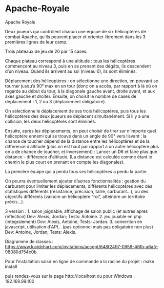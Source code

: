 # Apache-Royale

Apache Royale

Deux joueurs qui contrôlent chacun une équipe de six hélicoptères de combat Apache, qu'ils peuvent placer et orienter librement dans les 3 premières lignes de leur camp.

Trois plateaux de jeu de 20 par 15 cases.

Chaque plateau correspond à une altitude : tous les hélicoptères commencent au niveau 3, puis en se prenant des dégâts, ils descendent d’un niveau. Quand ils arrivent au sol (niveau 0), ils sont éliminés.

Déplacement des hélicoptères : on sélectionne une direction, en pouvant se tourner jusqu’à 90° max en un tour (donc on a accès, par rapport à là où on regarde au début du tour, à la diagonale gauche avant, droite avant, et aux axes gauche et droite). Ensuite, on choisit le nombre de cases de déplacement : 1, 2 ou 3 (déplacement obligatoire). 

On sélectionne le déplacement de ses trois hélicoptères, puis tous les hélicoptères des deux joueurs se déplacent simultanément. Si il y a une collision, les deux hélicoptères sont éliminés. 

Ensuite, après les déplacements, on peut choisir de tirer sur n’importe quel hélicoptère ennemi qui se trouve dans un angle de 90° vers l’avant : la chance de toucher dépend de la distance entre les hélicoptères et de la différence d’altitude (plus on est haut par rapport à un autre hélicoptère plus on a de chance de toucher, et inversement) : Lancer un D6 et faire plus que distance - différence d'altitude. (La distance est calculée comme étant le chemin le plus court en prenant en compte les diagonales).

La première équipe qui a perdu tous ses hélicoptères a perdu la partie.

On pourra éventuellement ajouter d’autres fonctionnalités : gestion du carburant pour limiter les déplacements, différents hélicoptères avec des statistiques différents (résistance, précision, taille, carburant…), ou des objectifs différents (vaincre un hélicoptère “roi”, atteindre un territoire précis…).


3 version :
    1. salon joignable, affichage de salon public (et autres apres reflection) Dev: Alexis, Jordan; Tests: Antoine.
    2. jeu jouable en php (integralement) Dev: Alexis, Antoine; Tests: Jordan.
    3. convertion en javascript, utilisation d'API... (pas optionnel mais pas obligatoire non plus) Dev: Antoine, Jordan; Tests: Alexis.

Diagramme de classes : https://www.lucidchart.com/invitations/accept/648f2497-0958-46fb-a6a5-98080d754c0b 

Pour l'installation saisir en ligne de commande a la racine du projet : make install

puis rendez-vous sur la page http://localhost ou pour Windows : 192.168.99.100
